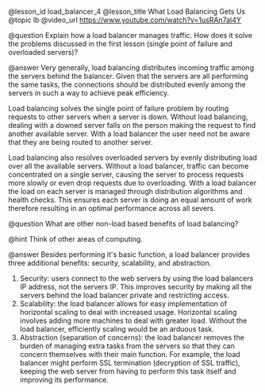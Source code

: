 @lesson_id
load_balancer_4
@lesson_title
What Load Balancing Gets Us
@topic
lb
@video_url
https://www.youtube.com/watch?v=1usRAn7al4Y

@question
Explain how a load balancer manages traffic. How does it solve the problems discussed in the first lesson (single point of failure and overloaded servers)?

@answer
Very generally, load balancing distributes incoming traffic among the servers behind the balancer. Given that the servers are all performing the same tasks, the connections should be distributed evenly among the servers in such a way to achieve peak efficiency.

Load balancing solves the single point of failure problem by routing requests to other servers when a server is down. Without load balancing, dealing with a downed server falls on the person making the request to find another available server. With a load balancer the user need not be aware that they are being routed to another server.

Load balancing also resolves overloaded servers by evenly distributing load over all the available servers. Without a load balancer, traffic can become concentrated on a single server, causing the server to process requests more slowly or even drop requests due to overloading. With a load balancer the load on each server is managed through distribution algorithms and health checks. This ensures each server is doing an equal amount of work therefore resulting in an optimal performance across all severs.


@question
What are other non-load based benefits of load balancing?

@hint
Think of other areas of computing.

@answer
Besides performing it's basic function, a load balancer provides three additional benefits: security, scalability, and abstraction.

1. Security: users connect to the web servers by using the load balancers IP address, not the servers IP. This improves security by making all the servers behind the load balancer private and restricting access.
2. Scalability: the load balancer allows for easy implementation of horizontal scaling to deal with increased usage. Horizontal scaling involves adding more machines to deal with greater load. Without the load balancer, efficiently scaling would be an arduous task.
3. Abstraction (separation of concerns): the load balancer removes the burden of managing extra tasks from the servers so that they can concern themselves with their main function. For example, the load balancer might perform SSL termination (decryption of SSL traffic), keeping the web server from having to perform this task itself and improving its performance.